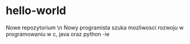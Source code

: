 # hello-world
Nowe repozytorium \n
Nowy programista szuka mozliwosci rozwoju w programowaniu w c, java oraz python -ie
